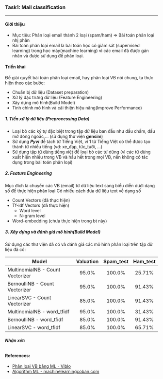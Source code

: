 ### Task1: Mail classification
____
#### Giới thiệu
<ul>
<li>Mục tiêu: Phân loại email thành 2 loại (spam/ham) => Bài toán phân loại nhị phân</li>
<li>Bài toán phân loại email là bài toán học có giám sát (supervised learning) trong học máy(machine learning) vì các email đã được gán nhãn và được sử dụng để phân loại.</li>
</ul>

#### Triển khai
Để giải quyết bài toán phân loại email, hay phân loại VB nói chung, ta thực hiện theo các bước:

- Chuẩn bị dữ liệu (Dataset preparation)
- Xử lý đặc trưng dữ liệu (Feature Engineering)
- Xây dựng mô hình(Build Model)
- Tinh chỉnh mô hình và cải thiện hiệu năng(Improve Performance)


##### 1. Tiền xử lý dữ liệu (Preprocessing Data)

+ Loại bỏ các ký tự đặc biệt trong tập dữ liệu ban đầu như dấu chấm, dấu mở đóng ngoặc,... (sử dụng thư viện **gensim**)
+ Sử dụng ***Pyvi*** để tách từ Tiếng Việt, vì 1 từ Tiếng Việt có thể được tạo thành từ nhiều tiếng (vd: xe_đạp, tức_tưởi, ...)
+ Sử dụng [tập từ dừng tiếng việt](https://github.com/stopwords/vietnamese-stopwords/blob/master/vietnamese-stopwords.txt) để loại bỏ các từ dừng (vì các từ dừng xuất hiện nhiều trong VB và hầu hết trong mọi VB, nên không có tác dụng trong bài toán phân loại)

##### 2. Feature Engineering
Mục đích là chuyển các VB (email) từ dữ liệu text sang biểu diễn dưới dạng số để thực hiện phân loại
Có nhiều cách đưa dữ liệu text về dạng số
+ Count Vectors (đã thực hiện)
+ Tf-idf Vectors (đã thực hiện)
    + Word level
    + N-gram level
 + Word-embedding (chưa thực hiện trong bt này)

##### 3. Xây dựng và đánh giá mô hình(Build Model)
Sử dụng các thư viện đã có và đánh giá các mô hình phân loại trên tập dữ liệu đã có:

| Model | Valuation | Spam_test | Ham_test|
|-------|:---------:|:---------:|:-------:|
|MultinomialNB - Count Vectorizer|95.0%|100.0%|25.71%|
|BernoulliNB - Count Vectorizer|95.0%|100.0%|91.43%|
|LinearSVC - Count Vectorizer|85.0%|100.0%|91.43%|
|MultinomialNB - word_tfidf|95.0%|100.0%|31.43%|
|BernoulliNB - word_tfidf|85.0%|100.0%|91.43%|
|LinearSVC - word_tfidf|85.0%|100.0%|65.71%|

###### ***Nhận xét:*** 


#### References:
+ [Phân loại VB bằng ML - Viblo](https://viblo.asia/p/phan-loai-van-ban-tu-dong-bang-machine-learning-nhu-the-nao-phan-2-4P856PqBZY3)
+ [Algorithm ML - machinelearningcoban.com](https://machinelearningcoban.com/)